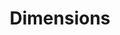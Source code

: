 ---
bigquery: https://console.cloud.google.com/bigquery?p=covid-19-dimensions-ai&page=table&d=data&t=publications
contributors: Digital Science, https://www.digital-science.com/
cost: Free for personal, non-commercial use.
description: Dimensions contains more than 100 million publications, ranging from
  articles published in scholarly journals, books and book chapters, to preprints
  and conference proceedings. All publications are contextualized with linked data
  sets, funding, publications, patents, clinical trials, and policy documents. You
  can also view associated categories, funders, institutions, and researcher profiles.
documentation: https://docs.dimensions.ai/bigquery/index.html
last_edit: 04/10/2022, 05:21:33
location: https://www.dimensions.ai/products/free/
maintained_by: Digital Science, https://www.digital-science.com/
schema_fields:
- funder_countries
- associated_publication_pmid
- funding_eur
- license
- created_date
- date_modified
- type
- phase
- funder_org_countries
- ipcr
- parent_id
- year
- aliases
- abstract
- inventor_names
- foa_number
- acronyms
- embargo_date
- research_org_countries
- doi
- source_id
- email_address
- funding_currency
- title
- granted_year
- repository_name
- issue
- research_org_state_codes
- supporting_grant_ids
- funding_nzd
- priority_date
- open_access_categories_v2
- mesh_headings
- funding_jpy
- research_orgs
- linkout
- resulting_publication_ids
- citations
- publication_year
- category_uoa
- start_date
- address
- established
- name
- description
- original_title
- category_icrp_ct
- metrics
- altmetrics
- priority_year
- acknowledgements
- start_year
- original_assignee
- funding_amount
- current_assignee_countries
- current_assignee
- legal_status
- family_count
- granted_date
- funder_orgs
- patent_ids
- category_for
- publication_date
- eisbn
- editors
- funding_usd
- research_org_country_names
- date_print
- citations_count
- funding_details
- conference
- journal
- interventions
- end_date
- category_rcdc
- status
- end_year
- date_imported_gbq
- relationships
- original_assignee_orgs
- authors
- original_abstract
- mesh_terms
- date_online
- clinical_trial_ids
- cpc
- funder_org_state_codes
- links
- associated_publication_id
- external_ids
- expiration_year
- investigators
- arxiv_id
- isbn
- associated_grant_ids
- organisation_details
- repository_url
- publisher
- date_inserted
- funder_org
- assignee_countries
- book_title
- application_number
- volume
- funding_cad
- filing_year
- publication_ids
- researcher_ids
- category_hrcs_rac
- funding_chf
- current_assignee_orgs
- cited_by_ids
- language
- funding_aud
- brief_title
- registry
- active_years
- funder_org_cities
- pages
- labels
- id
- resulting_publication_doi
- legal_events
- categories
- conditions
- assignee_orgs
- research_org_city_names
- repository_id
- citation_string
- reference_ids
- date_normal
- book_series_title
- original_assignee_countries
- filing_status
- open_access_categories
- family_id
- grant_number
- research_org_cities
- concepts
- date
- funding_gbp
- journal_lists
- category_sdg
- jurisdiction
- category_bra
- acronym
- subtitles
- wikipedia_url
- category_hrcs_hc
- kind
- gender
- associated_publication_doi
- funding_cny
- funder_org_acronyms
- proceedings_title
- research_org_state_names
- pmcid
- category_icrp_cso
- family_members_ids
- associated_publication_arxiv_id
- types
- filing_date
- category_hra
- pmid
- expiration_date
shortname: dimensions
tags:
- scholarly literature
- patents
- funding
- clinical trials
- academic profiles
terms_of_use: 'Use of both the Dimensions COVID-19 dataset and full Dimensions dataset
  are subject to the Dimensions Terms of use: https://www.dimensions.ai/policies-terms-legal '
title: Dimensions
uuid: dcff88bd-fe6b-4fdb-8159-809bf9d7bc1c
---